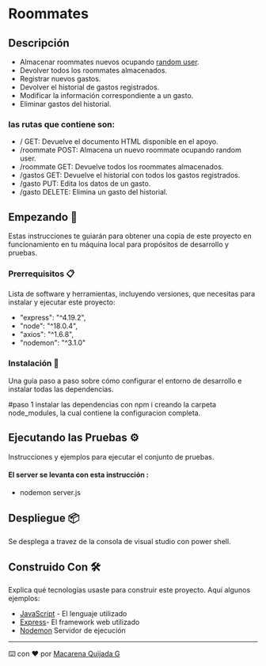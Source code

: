 # Roommates
 
## Descripción

- Almacenar roommates nuevos ocupando [random user](https://randomuser.me/api).
- Devolver todos los roommates almacenados.
- Registrar nuevos gastos.
- Devolver el historial de gastos registrados.
- Modificar la información correspondiente a un gasto.
- Eliminar gastos del historial.

 ### las rutas que contiene son:
- / GET: Devuelve el documento HTML disponible en el apoyo.
- /roommate POST: Almacena un nuevo roommate ocupando random user.
- /roommate GET: Devuelve todos los roommates almacenados.
- /gastos GET: Devuelve el historial con todos los gastos registrados.
- /gasto PUT: Edita los datos de un gasto.
- /gasto DELETE: Elimina un gasto del historial.



## Empezando 🚀

Estas instrucciones te guiarán para obtener una copia de este proyecto en funcionamiento en tu máquina local para propósitos de desarrollo y pruebas.

### Prerrequisitos 📋

Lista de software y herramientas, incluyendo versiones, que necesitas para instalar y ejecutar este proyecto:

-  "express": "^4.19.2",
-  "node": "^18.0.4",
-  "axios": "^1.6.8",
-  "nodemon": "^3.1.0" 

        
### Instalación 🔧

Una guía paso a paso sobre cómo configurar el entorno de desarrollo e instalar todas las dependencias.

#paso 1
instalar las dependencias con npm i creando la carpeta node_modules, la cual contiene la configuracion completa.

## Ejecutando las Pruebas ⚙️

Instrucciones y ejemplos para ejecutar el conjunto de pruebas.

####  El server se levanta con esta instrucción :

- nodemon server.js

## Despliegue 📦

Se desplega a travez de la consola de visual studio con power shell.

## Construido Con 🛠️

Explica qué tecnologías usaste para construir este proyecto. Aquí algunos ejemplos:

- [JavaScript](https://developer.mozilla.org/en-US/docs/Web/JavaScript) - El lenguaje utilizado
- [Express](https://expressjs.com/en/5x/api.html)- El framework web utilizado
- [Nodemon](https://www.npmjs.com/package/nodemon)
Servidor de ejecución 
---

⌨️ con ❤️ por [Macarena Quijada G](https://github.com/MacarenaQuijadaG)
